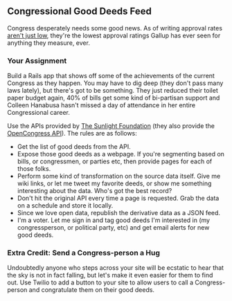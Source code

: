 ## Congressional Good Deeds Feed

Congress desperately needs some good news. As of writing approval rates [aren't just low](http://www.gallup.com/poll/171710/public-faith-congress-falls-again-hits-historic-low.aspx), they're the lowest approval ratings Gallup has ever seen for anything they measure, ever.

### Your Assignment

Build a Rails app that shows off some of the achievements of the current Congress as they happen. You may have to dig deep (they don't pass many laws lately), but there's got to be something. They just reduced their toilet paper budget again, 40% of bills get some kind of bi-partisan support and Colleen Hanabusa hasn't missed a day of attendance in her entire Congressional career.

Use the APIs provided by [The Sunlight Foundation](https://sunlightfoundation.com/api/) (they also provide the [OpenCongress API](http://www.opencongress.org/api)). The rules are as follows:

* Get the list of good deeds from the API.
* Expose those good deeds as a webpage. If you're segmenting based on bills, or congressmen, or parties etc, then provide pages for each of those folks.
* Perform some kind of transformation on the source data itself. Give me wiki links, or let me tweet my favorite deeds, or show me something interesting about the data. Who's got the best record?
* Don't hit the original API every time a page is requested. Grab the data on a schedule and store it locally.
* Since we love open data, republish the derivative data as a JSON feed.
* I'm a voter. Let me sign in and tag good deeds I'm interested in (my congressperson, or political party, etc) and get email alerts for new good deeds.

### Extra Credit: Send a Congress-person a Hug

Undoubtedly anyone who steps across your site will be ecstatic to hear that the sky is not in fact falling, but let's make it even easier for them to find out. Use Twilio to add a button to your site to allow users to call a Congress-person and congratulate them on their good deeds.
